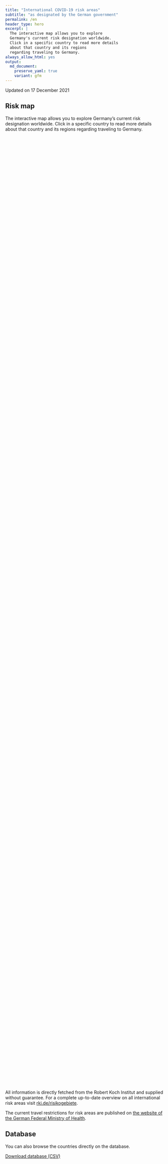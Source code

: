 ```yaml
---
title: "International COVID-19 risk areas"
subtitle: "as designated by the German government"
permalink: /en
header_type: hero
excerpt: |
  The interactive map allows you to explore
  Germany's current risk designation worldwide.
  Click in a specific country to read more details
  about that country and its regions
  regarding traveling to Germany.
always_allow_html: yes
output: 
  md_document:
    preserve_yaml: true
    variant: gfm
---
```


<!-- Modify _R/index_es.Rmd file instead -->

<p class="text-right font-weight-bold">

Updated on 17 December 2021

</p>

## Risk map

The interactive map allows you to explore Germany’s current risk
designation worldwide. Click in a specific country to read more details
about that country and its regions regarding traveling to Germany.

<div id="leaflet" class="leaflet html-widget" style="width:100%;height:75vh;">

</div>

<script src="https://corona-atlas.de/assets/data/locale_en.js"></script>

<script src="https://corona-atlas.de/assets/js/map.js"></script>

All information is directly fetched from the Robert Koch Institut and
supplied without guarantee. For a complete up-to-date overview on all
international risk areas visit
[rki.de/risikogebiete](https://rki.de/risikogebiete).

The current travel restrictions for risk areas are published on [the
website of the German Federal Ministry of
Health](https://www.bundesgesundheitsministerium.de/en/coronavirus/current-information-for-travellers).

## Database

You can also browse the countries directly on the database.

<div id="reactable" class="reactable html-widget" style="width:auto;height:auto;"></div>
<script type="application/json" data-for="reactable">{"x":{"tag":{"name":"Reactable","attribs":{"data":{"Country/Region":["Afghanistan","Angola","Albania","Andorra","United Arab Emirates","Argentina","Armenia","Antigua and Barbuda","Australia","Austria","Azerbaijan","Burundi","Belgium","Benin","Burkina Faso","Bangladesh","Bulgaria","Bahrain","Bahamas","Bosnia and Herzegovina","Belarus","Belize","Bolivia","Brazil","Barbados","Brunei","Bhutan","Botswana","Central African Republic","Canada","Switzerland","Chile","China","Cote D'Ivoire","Cameroon","Democratic Republic of The Congo","Congo","Colombia","Comoros","Cape Verde","Costa Rica","Cuba","Cyprus","Czechia","Germany","Djibouti","Dominica","Denmark","Dominican Republic","Algeria","Ecuador","Egypt","Eritrea","Spain","Estonia","Ethiopia","Finland","Fiji","France","Micronesia","Gabon","United Kingdom","Georgia","Ghana","Guinea","Gambia","Guinea-Bissau","Equatorial Guinea","Greece","Grenada","Guatemala","Guyana","Hong Kong","Honduras","Croatia","Haiti","Hungary","Indonesia","India","Ireland","Iran","Iraq","Iceland","Israel","Italy","Jamaica","Jordan","Japan","Kazakhstan","Kenya","Kyrgyzstan","Cambodia","Kiribati","Saint Kitts and Nevis","South Korea","Kuwait","Laos","Lebanon","Liberia","Libya","Saint Lucia","Liechtenstein","Sri Lanka","Lesotho","Lithuania","Luxembourg","Latvia","Morocco","Monaco","Moldova","Madagascar","Maldives","Mexico","Marshall Islands","North Macedonia","Mali","Malta","Myanmar/Burma","Montenegro","Mongolia","Mozambique","Mauritania","Mauritius","Malawi","Malaysia","Namibia","Niger","Nigeria","Nicaragua","Niue","Netherlands","Norway","Nepal","Nauru","New Zealand","Oman","Pakistan","Panama","Peru","Philippines","Palau","Papua New Guinea","Poland","North Korea","Portugal","Paraguay","Qatar","Romania","Russian Federation","Rwanda","Saudi Arabia","Sudan","Senegal","Singapore","Solomon Islands","Sierra Leone","El Salvador","San Marino","Somalia","Serbia","South Sudan","Sao Tome and Principe","Suriname","Slovakia","Slovenia","Sweden","Eswatini","Seychelles","Syria","Chad","Togo","Thailand","Tajikistan","Turkmenistan","Timor-Leste","Tonga","Trinidad and Tobago","Tunisia","Turkey","Tuvalu","United Republic of Tanzania","Uganda","Ukraine","Uruguay","United States","Uzbekistan","Vatican City","Saint Vincent and The Grenadines","Venezuela","Vietnam","Vanuatu","Samoa","Kosovo","Yemen","South Africa","Zambia","Zimbabwe"],"Risk level":["Not risk area","Not risk area","Not risk area","High risk area","Not risk area","Not risk area","Not risk area","Not risk area","Not risk area","High risk area","Not risk area","High risk area","High risk area","Not risk area","Not risk area","Not risk area","Not risk area","Not risk area","Not risk area","High risk area","High risk area","High risk area","Not risk area","Not risk area","High risk area","Not risk area","Not risk area","Variant of concern","Not risk area","Not risk area","High risk area","Not risk area","Not risk area","Not risk area","High risk area","Not risk area","High risk area","Not risk area","Not risk area","Not risk area","Not risk area","Not risk area","Not risk area","High risk area",null,"Not risk area","High risk area","High risk area","Not risk area","Not risk area","Not risk area","High risk area","Not risk area","Not risk area","Not risk area","High risk area","Not risk area","Not risk area","High risk area","Not risk area","Not risk area","High risk area","High risk area","Not risk area","Not risk area","Not risk area","Not risk area","Not risk area","High risk area","Not risk area","Not risk area","Not risk area","Not risk area","Not risk area","High risk area","High risk area","High risk area","Not risk area","Not risk area","High risk area","Not risk area","Not risk area","Not risk area","Not risk area","Not risk area","Not risk area","High risk area","Not risk area","Not risk area","Not risk area","Not risk area","Not risk area","Not risk area","Not risk area","Not risk area","Not risk area","High risk area","High risk area","Not risk area","High risk area","Not risk area","High risk area","Not risk area","Variant of concern","High risk area","Not risk area","Not risk area","Not risk area","Not risk area","Not risk area","Not risk area","Not risk area","High risk area","Not risk area","Not risk area","Not risk area","Not risk area","Not risk area","High risk area","Not risk area","Variant of concern","Not risk area","High risk area","Variant of concern","High risk area","Variant of concern","Not risk area","Not risk area","Not risk area","Not risk area","High risk area","High risk area","Not risk area","Not risk area","Not risk area","Not risk area","Not risk area","Not risk area","Not risk area","Not risk area","Not risk area","High risk area","High risk area","High risk area","Not risk area","Not risk area","Not risk area","Not risk area","High risk area","Not risk area","Not risk area","High risk area","Not risk area","Not risk area","Not risk area","Not risk area","Not risk area","Not risk area","Not risk area","High risk area","Not risk area","Not risk area","Not risk area","High risk area","High risk area","Not risk area","Variant of concern","High risk area","High risk area","Not risk area","Not risk area","Not risk area","High risk area","High risk area","Not risk area","Not risk area","High risk area","Not risk area","High risk area","Not risk area","High risk area","Not risk area","High risk area","Not risk area","Not risk area","Not risk area","Not risk area","Not risk area","High risk area","High risk area","Not risk area","Not risk area","Not risk area","High risk area","Variant of concern","Not risk area","Variant of concern"],"Details":[null,null,null,"since 19 Dec 2021",null,null,null,null,null,"since 14 Nov 2021. The following regions are excluded: -Eben am Achensee; -Jungholz; -Mittelberg; -Rißtal",null,"since 26 Sep 2021","since 21 Nov 2021",null,null,null,null,null,null,"since 12 Sep 2021","since 03 Oct 2021","since 19 Sep 2021",null,null,"since 19 Sep 2021",null,null,"since 28 Nov 2021",null,null,"since 05 Dec 2021",null,null,null,"since 24 Oct 2021",null,"since 24 Oct 2021",null,null,null,null,null,null,"since 14 Nov 2021",null,null,"since 22 Aug 2021","since 19 Dec 2021",null,null,null,"since 24 Jan 2021",null,null,null,"since 26 Sep 2021",null,null,"since 19 Dec 2021",null,null,"since 07 Jul 2021","since 25 Jul 2021",null,null,null,null,null,"since 21 Nov 2021",null,null,null,null,null,"since 24 Oct 2021","since 08 Aug 2021","since 14 Nov 2021",null,null,"since 21 Nov 2021",null,null,null,null,null,null,"since 05 Dec 2021",null,null,null,null,null,null,null,null,null,"since 14 Nov 2021","since 19 Dec 2021",null,"since 18 Jul 2021",null,"since 05 Dec 2021",null,"since 28 Nov 2021","since 03 Oct 2021",null,null,null,null,null,null,null,"since 08 Aug 2021",null,null,null,null,null,"since 15 Aug 2021",null,"since 28 Nov 2021",null,"since 05 Dec 2021","since 28 Nov 2021","since 13 Jun 2021","since 28 Nov 2021",null,null,null,null,"since 21 Nov 2021. The risk designation applies to the following regions: -Bonaire, since 27 Jul 2021; -Saba, since 27 Jul 2021; -Sint Eustatius, since 27 Jul 2021","since 19 Dec 2021",null,null,null,null,null,null,null,null,null,"since 08 Aug 2021","since 05 Dec 2021","since 08 Aug 2021",null,null,null,null,"since 07 Jul 2021",null,null,"since 31 Jan 2021",null,null,null,null,null,null,null,"since 05 Sep 2021",null,null,null,"since 31 Oct 2021","since 26 Sep 2021",null,"since 28 Nov 2021","since 14 Feb 2021","since 31 Jan 2021",null,null,null,"since 08 Aug 2021","since 08 Aug 2021",null,null,"since 08 Aug 2021",null,"since 17 Aug 2021",null,"since 14 Mar 2021",null,"since 10 Oct 2021",null,null,null,null,null,"since 19 Sep 2021","since 15 Aug 2021",null,null,null,"since 10 Oct 2021","since 28 Nov 2021",null,"since 28 Nov 2021"]},"columns":[{"accessor":"Country/Region","name":"Country/Region","type":"character"},{"accessor":"Risk level","name":"Risk level","type":"character"},{"accessor":"Details","name":"Details","type":"character"}],"filterable":true,"searchable":true,"defaultPageSize":10,"showPageSizeOptions":true,"pageSizeOptions":[10,25,50,100],"paginationType":"jump","showPageInfo":true,"minRows":1,"striped":true,"dataKey":"b3f35ef46669c97b241de3be81b9ba65","key":"b3f35ef46669c97b241de3be81b9ba65"},"children":[]},"class":"reactR_markup"},"evals":[],"jsHooks":[]}</script>

<p class="text-center my-5">

<a href="assets/dist/db_countries_risk_en.csv" class="btn btn-primary">Download
database (CSV)</a>

</p>

